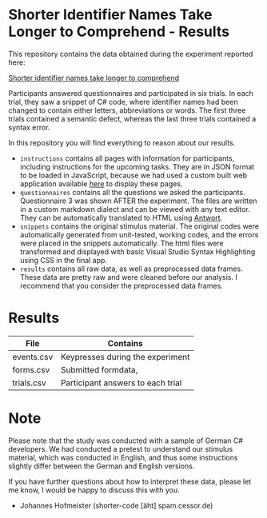# Shorter Identifier Names Take Longer to Comprehend - Results

This repository contains the data obtained during the experiment reported here:

[Shorter identifier names take longer to comprehend](http://ieeexplore.ieee.org/document/7884623/)

Participants answered questionnaires and participated in six trials.
In each trial, they saw a snippet of C# code, where identifier names had been changed to contain either letters, abbreviations or words. The first three trials contained a semantic defect, whereas the last three trials contained a syntax error.

In this repository you will find everything to reason about our results.

 - ```instructions``` contains all pages with information for participants, including instructions for the upcoming tasks. They are in JSON format to be loaded in JavaScript, because we had used a custom built web application available [here](https://github.com/brains-on-code/peter) to display these pages.
 - ```questionnaires``` contains all the questions we asked the participants. Questionnaire 3 was shown AFTER the experiment. The files are written in a custom markdown dialect and can be viewed with any text editor. They can be automatically translated to HTML using [Antwort](https://github.com/empathic-code/antwort).
 - ```snippets``` contains the original stimulus material. The original codes were automatically generated from unit-tested, working codes, and the errors were placed in the snippets automatically. The html files were transformed and displayed with basic Visual Studio Syntax Highlighting using CSS in the final app.
 - ```results``` contains all raw data, as well as preprocessed data frames. These data are pretty raw and were cleaned before our analysis. I recommend that you consider the preprocessed data frames.

# Results

| File               | Contains                           |
|--------------------|------------------------------------|
| events.csv         | Keypresses during the experiment   |
| forms.csv          | Submitted formdata,                |
| trials.csv         | Participant answers to each trial  |


# Note
Please note that the study was conducted with a sample of German C# developers.
We had conducted a pretest to understand our stimulus material, which was conducted in English, and thus some instructions slightly differ between the German and English versions.

If you have further questions about how to interpret these data, please let me know, I would be happy to discuss this with you.
 - Johannes Hofmeister (shorter-code [äht] spam.cessor.de)